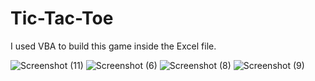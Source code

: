 # Tic-Tac-Toe

I used VBA to build this game inside the Excel file.

![Screenshot (11)](https://github.com/user-attachments/assets/327ed00e-9836-4c51-8d67-ffb2a9fca1ac)
![Screenshot (6)](https://github.com/user-attachments/assets/f407e2af-3f88-4acb-a34e-3eca090bde86)
![Screenshot (8)](https://github.com/user-attachments/assets/7f6e07f7-0e25-4ffd-88c3-3bee7478f318)
![Screenshot (9)](https://github.com/user-attachments/assets/e568cdc7-05c7-4b8e-96b9-41fe44e2ff6a)
